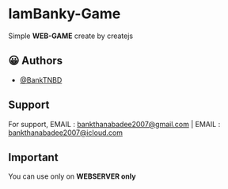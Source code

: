 
# IamBanky-Game

Simple **WEB-GAME** create by createjs

## 😀 Authors

- [@BankTNBD](https://github.com/BankTNBD)

  
## Support

For support, EMAIL : bankthanabadee2007@gmail.com | EMAIL : bankthanabadee2007@icloud.com  
## Important

You can use only on **WEBSERVER only** 
  
